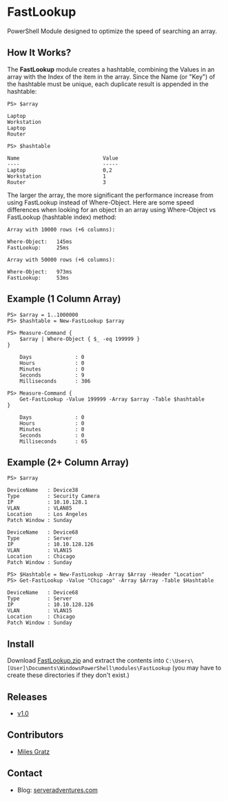 # FastLookup

PowerShell Module designed to optimize the speed of searching an array.

## How It Works?

The <b>FastLookup</b> module creates a hashtable, combining the Values in an array with the Index of the item in the array. Since the Name (or "Key") of the hashtable must be unique, each duplicate result is appended in the hashtable: 

    PS> $array
    
    Laptop
    Workstation
    Laptop
    Router
    
    PS> $hashtable
    
    Name                           Value
    ----                           -----   
    Laptop                         0,2
    Workstation                    1
    Router                         3
    
The larger the array, the more significant the performance increase from using FastLookup instead of Where-Object. Here are some speed differences when looking for an object in an array using Where-Object vs FastLookup (hashtable index) method: 

    Array with 10000 rows (+6 columns):
    
    Where-Object:   145ms
    FastLookup:     25ms

    Array with 50000 rows (+6 columns):
    
    Where-Object:   973ms
    FastLookup:     53ms

## Example (1 Column Array)

    PS> $array = 1..1000000
    PS> $hashtable = New-FastLookup $array 

    PS> Measure-Command { 
		$array | Where-Object { $_ -eq 199999 } 
	}

        Days              : 0
        Hours             : 0
        Minutes           : 0
        Seconds           : 9
        Milliseconds      : 306

    PS> Measure-Command { 
		Get-FastLookup -Value 199999 -Array $array -Table $hashtable 
	}

        Days              : 0
        Hours             : 0
        Minutes           : 0
        Seconds           : 0
        Milliseconds      : 65
		
		
## Example (2+ Column Array)

    PS> $array

    DeviceName   : Device38
    Type         : Security Camera
    IP           : 10.10.128.1
    VLAN         : VLAN85
    Location     : Los Angeles
    Patch Window : Sunday
    
    DeviceName   : Device68
    Type         : Server
    IP           : 10.10.128.126
    VLAN         : VLAN15
    Location     : Chicago
    Patch Window : Sunday    

    PS> $Hashtable = New-FastLookup -Array $Array -Header "Location"
    PS> Get-FastLookup -Value "Chicago" -Array $Array -Table $Hashtable
    
    DeviceName   : Device68
    Type         : Server
    IP           : 10.10.128.126
    VLAN         : VLAN15
    Location     : Chicago
    Patch Window : Sunday        

## Install

Download [FastLookup.zip](https://github.com/milesgratz/FastLookup/releases/download/v1.0/FastLookup.zip) and extract the contents into `C:\Users\[User]\Documents\WindowsPowerShell\modules\FastLookup` (you may have to create these directories if they don't exist.)

## Releases
* [v1.0](https://github.com/milesgratz/FastLookup/releases/download/v1.0/FastLookup.zip)

## Contributors
* [Miles Gratz](https://github.com/milesgratz)

## Contact
* Blog: [serveradventures.com](http://www.serveradventures.com)
